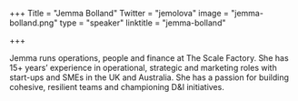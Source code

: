 +++
Title = "Jemma Bolland"
Twitter = "jemolova"
image = "jemma-bolland.png"
type = "speaker"
linktitle = "jemma-bolland"

+++

Jemma runs operations, people and finance at The Scale Factory. She has 15+ years’ experience in operational, strategic and marketing roles with start-ups and SMEs in the UK and Australia. She has a passion for building cohesive, resilient teams and championing D&I initiatives. 